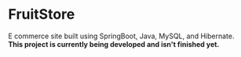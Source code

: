 # FruitStore
 E commerce site built using SpringBoot, Java, MySQL, and Hibernate. <br>
**This project is currently being developed and isn't finished yet.**

